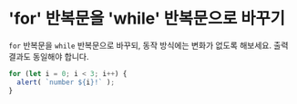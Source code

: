 # 'for' 반복문을 'while' 반복문으로 바꾸기

`for` 반복문을 `while` 반복문으로 바꾸되, 동작 방식에는 변화가 없도록 해보세요. 출력 결과도 동일해야 합니다.

```js run
for (let i = 0; i < 3; i++) {
  alert( `number ${i}!` );
}
```
